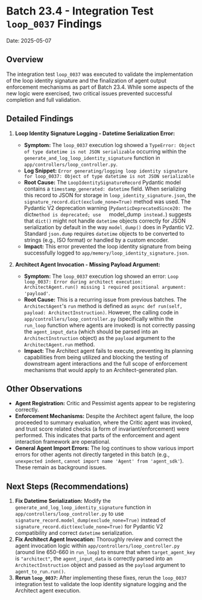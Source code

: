 # Batch 23.4 - Integration Test `loop_0037` Findings

Date: 2025-05-07

## Overview

The integration test `loop_0037` was executed to validate the implementation of the loop identity signature and the finalization of agent output enforcement mechanisms as part of Batch 23.4. While some aspects of the new logic were exercised, two critical issues prevented successful completion and full validation.

## Detailed Findings

1.  **Loop Identity Signature Logging - Datetime Serialization Error:**
    *   **Symptom:** The `loop_0037` execution log showed a `TypeError: Object of type datetime is not JSON serializable` occurring within the `generate_and_log_loop_identity_signature` function in `app/controllers/loop_controller.py`.
    *   **Log Snippet:** `Error generating/logging loop identity signature for loop_0037: Object of type datetime is not JSON serializable`
    *   **Root Cause:** The `LoopIdentitySignatureRecord` Pydantic model contains a `timestamp_generated: datetime` field. When serializing this record to JSON for storage in `loop_identity_signature.json`, the `signature_record.dict(exclude_none=True)` method was used. The Pydantic V2 deprecation warning (`PydanticDeprecatedSince20: The 	`dict` method is deprecated; use 	`model_dump` instead.`) suggests that `dict()` might not handle `datetime` objects correctly for JSON serialization by default in the way `model_dump()` does in Pydantic V2. Standard `json.dump` requires `datetime` objects to be converted to strings (e.g., ISO format) or handled by a custom encoder.
    *   **Impact:** This error prevented the loop identity signature from being successfully logged to `app/memory/loop_identity_signature.json`.

2.  **Architect Agent Invocation - Missing Payload Argument:**
    *   **Symptom:** The `loop_0037` execution log showed an error: `Loop loop_0037: Error during architect execution: ArchitectAgent.run() missing 1 required positional argument: 'payload'`.
    *   **Root Cause:** This is a recurring issue from previous batches. The `ArchitectAgent`'s `run` method is defined as `async def run(self, payload: ArchitectInstruction)`. However, the calling code in `app/controllers/loop_controller.py` (specifically within the `run_loop` function where agents are invoked) is not correctly passing the `agent_input_data` (which should be parsed into an `ArchitectInstruction` object) as the `payload` argument to the `ArchitectAgent.run` method.
    *   **Impact:** The Architect agent fails to execute, preventing its planning capabilities from being utilized and blocking the testing of downstream agent interactions and the full scope of enforcement mechanisms that would apply to an Architect-generated plan.

## Other Observations

*   **Agent Registration:** Critic and Pessimist agents appear to be registering correctly.
*   **Enforcement Mechanisms:** Despite the Architect agent failure, the loop proceeded to summary evaluation, where the Critic agent was invoked, and trust score related checks (a form of invariant/enforcement) were performed. This indicates that parts of the enforcement and agent interaction framework are operational.
*   **General Agent Import Errors:** The log continues to show various import errors for other agents not directly targeted in this batch (e.g., `unexpected indent`, `cannot import name 'Agent' from 'agent_sdk'`). These remain as background issues.

## Next Steps (Recommendations)

1.  **Fix Datetime Serialization:** Modify the `generate_and_log_loop_identity_signature` function in `app/controllers/loop_controller.py` to use `signature_record.model_dump(exclude_none=True)` instead of `signature_record.dict(exclude_none=True)` for Pydantic V2 compatibility and correct `datetime` serialization.
2.  **Fix Architect Agent Invocation:** Thoroughly review and correct the agent invocation logic within `app/controllers/loop_controller.py` (around line 650-660 in `run_loop`) to ensure that when `target_agent_key` is `"architect"`, the `agent_input_data` is correctly parsed into an `ArchitectInstruction` object and passed as the `payload` argument to `agent_to_run.run()`.
3.  **Rerun `loop_0037`:** After implementing these fixes, rerun the `loop_0037` integration test to validate the loop identity signature logging and the Architect agent execution.

